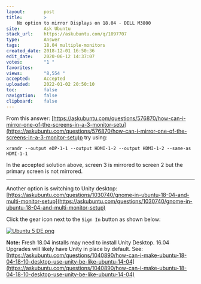 ```yaml
---
layout:       post
title:        >
    No option to mirror Displays on 18.04 - DELL M3800
site:         Ask Ubuntu
stack_url:    https://askubuntu.com/q/1097707
type:         Answer
tags:         18.04 multiple-monitors
created_date: 2018-12-01 16:50:36
edit_date:    2020-06-12 14:37:07
votes:        "1 "
favorites:    
views:        "8,554 "
accepted:     Accepted
uploaded:     2022-01-02 20:50:10
toc:          false
navigation:   false
clipboard:    false
---
```


From this answer: [https://askubuntu.com/questions/576870/how-can-i-mirror-one-of-the-screens-in-a-3-monitor-setu](https://askubuntu.com/questions/576870/how-can-i-mirror-one-of-the-screens-in-a-3-monitor-setu)p try using:

``` 
xrandr --output eDP-1-1 --output HDMI-1-2 --output HDMI-1-2 --same-as HDMI-1-1

```

In the accepted solution above, screen 3 is mirrored to screen 2 but the primary screen is not mirrored.


----------


Another option is switching to Unity desktop: [https://askubuntu.com/questions/1030740/gnome-in-ubuntu-18-04-and-multi-monitor-setup](https://askubuntu.com/questions/1030740/gnome-in-ubuntu-18-04-and-multi-monitor-setup)

Click the gear icon next to the `Sign In` button as shown below:

[![Ubuntu 5 DE.png][1]][1]

**Note:** Fresh 18.04 installs may need to install Unity Desktop. 16.04 Upgrades will likely have Unity in place by default. See: [https://askubuntu.com/questions/1040890/how-can-i-make-ubuntu-18-04-18-10-desktop-use-unity-be-like-ubuntu-14-04](https://askubuntu.com/questions/1040890/how-can-i-make-ubuntu-18-04-18-10-desktop-use-unity-be-like-ubuntu-14-04)

  [1]: https://i.stack.imgur.com/MoxHd.jpg
